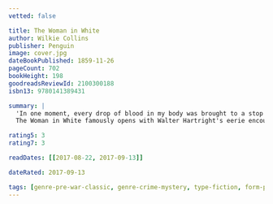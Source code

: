 ```yaml
---
vetted: false

title: The Woman in White
author: Wilkie Collins
publisher: Penguin
image: cover.jpg
dateBookPublished: 1859-11-26
pageCount: 702
bookHeight: 198
goodreadsReviewId: 2100300188
isbn13: 9780141389431

summary: |
  'In one moment, every drop of blood in my body was brought to a stop … There, as if it had that moment sprung out of the earth … stood the figure of a solitary Woman, dressed from head to foot in white'
  The Woman in White famously opens with Walter Hartright's eerie encounter on a moonlit London road. Engaged as a drawing master to the beautiful Laura Fairlie, Walter is drawn into the sinister intrigues of Sir Percival Glyde and his 'charming' friend Count Fosco, who has a taste for white mice, vanilla bonbons and poison. Pursuing questions of identity and insanity along the paths and corridors of English country houses and the madhouse, The Woman in White is the first and most influential of the Victorian genre that combined Gothic horror with psychological realism.

rating5: 3
rating7: 3

readDates: [[2017-08-22, 2017-09-13]]

dateRated: 2017-09-13

tags: [genre-pre-war-classic, genre-crime-mystery, type-fiction, form-paperback, pub-english-library]
---
```


